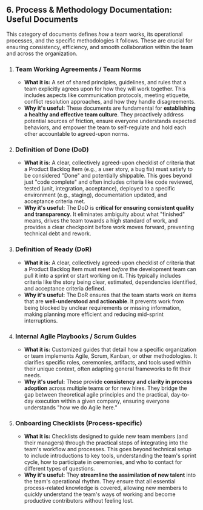 ## 6. Process & Methodology Documentation: Useful Documents

This category of documents defines *how* a team works, its operational processes, and the specific methodologies it follows. These are crucial for ensuring consistency, efficiency, and smooth collaboration within the team and across the organization.

1.  ### Team Working Agreements / Team Norms
    * **What it is:** A set of shared principles, guidelines, and rules that a team explicitly agrees upon for how they will work together. This includes aspects like communication protocols, meeting etiquette, conflict resolution approaches, and how they handle disagreements.
    * **Why it's useful:** These documents are fundamental for **establishing a healthy and effective team culture**. They proactively address potential sources of friction, ensure everyone understands expected behaviors, and empower the team to self-regulate and hold each other accountable to agreed-upon norms.

2.  ### Definition of Done (DoD)
    * **What it is:** A clear, collectively agreed-upon checklist of criteria that a Product Backlog Item (e.g., a user story, a bug fix) must satisfy to be considered "Done" and potentially shippable. This goes beyond just "code complete" and often includes criteria like code reviewed, tested (unit, integration, acceptance), deployed to a specific environment (e.g., staging), documentation updated, and acceptance criteria met.
    * **Why it's useful:** The DoD is **critical for ensuring consistent quality and transparency**. It eliminates ambiguity about what "finished" means, drives the team towards a high standard of work, and provides a clear checkpoint before work moves forward, preventing technical debt and rework.

3.  ### Definition of Ready (DoR)
    * **What it is:** A clear, collectively agreed-upon checklist of criteria that a Product Backlog Item must meet *before* the development team can pull it into a sprint or start working on it. This typically includes criteria like the story being clear, estimated, dependencies identified, and acceptance criteria defined.
    * **Why it's useful:** The DoR ensures that the team starts work on items that are **well-understood and actionable**. It prevents work from being blocked by unclear requirements or missing information, making planning more efficient and reducing mid-sprint interruptions.

4.  ### Internal Agile Playbooks / Scrum Guides
    * **What it is:** Customized guides that detail how a specific organization or team implements Agile, Scrum, Kanban, or other methodologies. It clarifies specific roles, ceremonies, artifacts, and tools used within their unique context, often adapting general frameworks to fit their needs.
    * **Why it's useful:** These provide **consistency and clarity in process adoption** across multiple teams or for new hires. They bridge the gap between theoretical agile principles and the practical, day-to-day execution within a given company, ensuring everyone understands "how we do Agile here."

5.  ### Onboarding Checklists (Process-specific)
    * **What it is:** Checklists designed to guide new team members (and their managers) through the practical steps of integrating into the team's workflow and processes. This goes beyond technical setup to include introductions to key tools, understanding the team's sprint cycle, how to participate in ceremonies, and who to contact for different types of questions.
    * **Why it's useful:** They **streamline the assimilation of new talent** into the team's operational rhythm. They ensure that all essential process-related knowledge is covered, allowing new members to quickly understand the team's ways of working and become productive contributors without feeling lost.